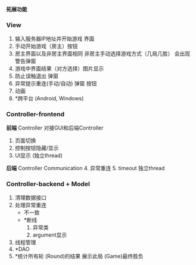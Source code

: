 #### 拓展功能

### **View**

1.  输入服务器IP地址并开始游戏 界面
2.  手动开始游戏（房主）按钮
3.  房主界面以及非房主界面相同 非房主手动选择游戏方式（几局几胜） 会出现警告弹窗
4.  游戏中界面结果（对方选择）图片显示
5.  防止误触退出 弹窗
6.  异常提示重连(手动/自动) 弹窗 按钮
7.  动画
8.  *跨平台 (Android, Windows)

### **Controller-frontend**

**前端** Controller 对接GUI和后端Controller

1. 页面切换
2. 控制按钮隐藏/显示
3. UI显示 (独立thread)


**后端** Controller Communication
4. 异常重连
5. timeout 独立thread



### **Controller-backend** + **Model**

1. 清理数据接口
2. 处理异常重连
   - 不一致
   - *断线
     1. 异常类
     2.  argument显示
3.  线程管理
4. *DAO
5. *统计所有轮 (Round)的结果 展示此局 (Game)最终胜负

